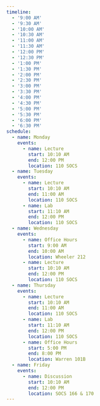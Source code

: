 ```yaml
---
timeline:
  - '9:00 AM'
  - '9:30 AM'
  - '10:00 AM'
  - '10:30 AM'
  - '11:00 AM'
  - '11:30 AM'
  - '12:00 PM'
  - '12:30 PM'
  - '1:00 PM'
  - '1:30 PM'
  - '2:00 PM'
  - '2:30 PM'
  - '3:00 PM'
  - '3:30 PM'
  - '4:00 PM'
  - '4:30 PM'
  - '5:00 PM'
  - '5:30 PM'
  - '6:00 PM'
  - '6:30 PM'
schedule:
  - name: Monday
    events:
      - name: Lecture
        start: 10:10 AM
        end: 12:00 PM
        location: 110 SOCS
  - name: Tuesday
    events:
      - name: Lecture
        start: 10:10 AM
        end: 11:00 AM
        location: 110 SOCS
      - name: Lab
        start: 11:10 AM
        end: 12:00 PM
        location: 110 SOCS
  - name: Wednesday
    events:
      - name: Office Hours
        start: 9:00 AM
        end: 10:00 AM
        location: Wheeler 212
      - name: Lecture
        start: 10:10 AM
        end: 12:00 PM
        location: 110 SOCS
  - name: Thursday
    events:
      - name: Lecture
        start: 10:10 AM
        end: 11:00 AM
        location: 110 SOCS
      - name: Lab
        start: 11:10 AM
        end: 12:00 PM
        location: 110 SOCS
      - name: Office Hours
        start: 5:00 PM
        end: 8:00 PM
        location: Warren 101B
  - name: Friday
    events:
      - name: Discussion
        start: 10:10 AM
        end: 12:00 PM
        location: SOCS 166 & 170
---
```

